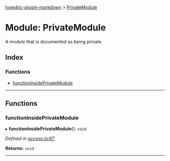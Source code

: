 [typedoc-plugin-markdown](../README.md) > [PrivateModule](../modules/privatemodule.md)

# Module: PrivateModule

A module that is documented as being private.

## Index

### Functions

* [functionInsidePrivateModule](privatemodule.md#markdown-header-functioninsideprivatemodule)

---

## Functions

###  functionInsidePrivateModule

▸ **functionInsidePrivateModule**(): `void`

*Defined in [access.ts:67](https://bitbucket.org/owner/repository_name/src/master/access.ts?fileviewer&amp;#x3D;file-view-default#access.ts-67)*

**Returns:** `void`

___

